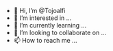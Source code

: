 - 👋 Hi, I’m @Tojoalfi
- 👀 I’m interested in ...
- 🌱 I’m currently learning ...
- 💞️ I’m looking to collaborate on ...
- 📫 How to reach me ...

<!---
Tojoalfi/Tojoalfi is a ✨ special ✨ repository because its `README.md` (this file) appears on your GitHub profile.
You can click the Preview link to take a look at your changes.
--->
